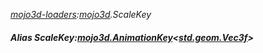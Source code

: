 _[mojo3d-loaders](../../modules/mojo3d-loaders/mojo3d-loaders-module.md):[mojo3d](../../modules/mojo3d/mojo3d-module.md).ScaleKey_
##### Alias ScaleKey:[mojo3d.AnimationKey](../../modules/mojo3d/mojo3d-animationkey.md)<[std.geom.Vec3f](../../modules/std/std-geom-vec3f.md)>
